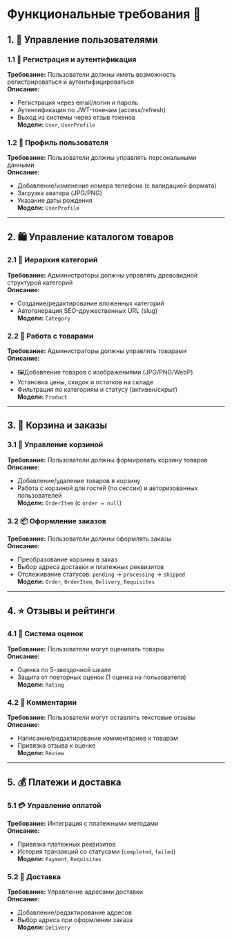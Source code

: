 # Функциональные требования 🌟

## 1. 👤 Управление пользователями
### 1.1 🔐 Регистрация и аутентификация
**Требование:** Пользователи должны иметь возможность регистрироваться и аутентифицироваться  
**Описание:**  
- Регистрация через email/логин и пароль  
- Аутентификация по JWT-токенам (access/refresh)  
- Выход из системы через отзыв токенов  
**Модели:** `User`, `UserProfile`

### 1.2 📝 Профиль пользователя
**Требование:** Пользователи должны управлять персональными данными  
**Описание:**  
- Добавление/изменение номера телефона (с валидацией формата)  
- Загрузка аватара (JPG/PNG)  
- Указание даты рождения  
**Модели:** `UserProfile`

---

## 2. 🛍️ Управление каталогом товаров
### 2.1 🌳 Иерархия категорий
**Требование:** Администраторы должны управлять древовидной структурой категорий  
**Описание:**  
- Создание/редактирование вложенных категорий  
- Автогенерация SEO-дружественных URL (slug)  
**Модели:** `Category`

### 2.2 🧸 Работа с товарами
**Требование:** Администраторы должны управлять товарами  
**Описание:**  
- 🖼Добавление товаров с изображениями (JPG/PNG/WebP)  
- Установка цены, скидок и остатков на складе  
- Фильтрация по категориям и статусу (активен/скрыт)  
**Модели:** `Product`

---

## 3. 🛒 Корзина и заказы
### 3.1 🧺 Управление корзиной
**Требование:** Пользователи должны формировать корзину товаров  
**Описание:**  
- Добавление/удаление товаров в корзину  
- Работа с корзиной для гостей (по сессии) и авторизованных пользователей  
**Модели:** `OrderItem` (с `order = null`)

### 3.2 📦 Оформление заказов
**Требование:** Пользователи должны оформлять заказы  
**Описание:**  
- Преобразование корзины в заказ  
- Выбор адреса доставки и платежных реквизитов  
- Отслеживание статусов: `pending` → `processing` → `shipped`  
**Модели:** `Order`, `OrderItem`, `Delivery`, `Requisites`

---

## 4. ⭐ Отзывы и рейтинги
### 4.1 🌟 Система оценок
**Требование:** Пользователи могут оценивать товары  
**Описание:**  
- Оценка по 5-звездочной шкале  
- Защита от повторных оценок (1 оценка на пользователя)  
**Модели:** `Rating`

### 4.2 📝 Комментарии
**Требование:** Пользователи могут оставлять текстовые отзывы  
**Описание:**  
- Написание/редактирование комментариев к товарам  
- Привязка отзыва к оценке  
**Модели:** `Review`

---

## 5. 💰 Платежи и доставка
### 5.1 💳 Управление оплатой
**Требование:** Интеграция с платежными методами  
**Описание:**  
- Привязка платежных реквизитов  
- История транзакций со статусами (`completed`, `failed`)  
**Модели:** `Payment`, `Requisites`

### 5.2 🚚 Доставка
**Требование:** Управление адресами доставки  
**Описание:**  
- Добавление/редактирование адресов  
- Выбор адреса при оформлении заказа  
**Модели:** `Delivery`
